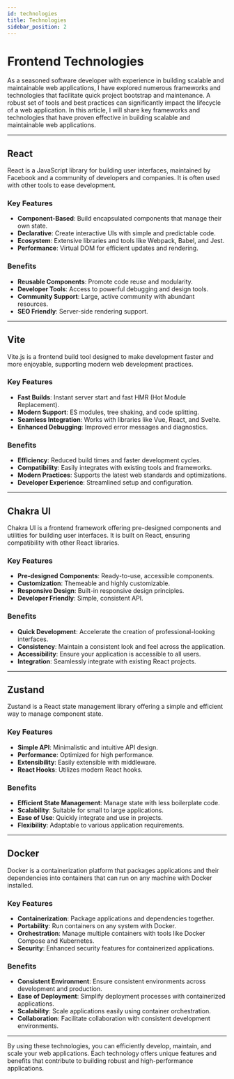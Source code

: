 ```yaml
---
id: technologies
title: Technologies
sidebar_position: 2
---
```


# Frontend Technologies

As a seasoned software developer with experience in building scalable and maintainable web applications, I have explored numerous frameworks and technologies that facilitate quick project bootstrap and maintenance. A robust set of tools and best practices can significantly impact the lifecycle of a web application. In this article, I will share key frameworks and technologies that have proven effective in building scalable and maintainable web applications.

---

## React

React is a JavaScript library for building user interfaces, maintained by Facebook and a community of developers and companies. It is often used with other tools to ease development.

### Key Features
- **Component-Based**: Build encapsulated components that manage their own state.
- **Declarative**: Create interactive UIs with simple and predictable code.
- **Ecosystem**: Extensive libraries and tools like Webpack, Babel, and Jest.
- **Performance**: Virtual DOM for efficient updates and rendering.

### Benefits
- **Reusable Components**: Promote code reuse and modularity.
- **Developer Tools**: Access to powerful debugging and design tools.
- **Community Support**: Large, active community with abundant resources.
- **SEO Friendly**: Server-side rendering support.

---

## Vite

Vite.js is a frontend build tool designed to make development faster and more enjoyable, supporting modern web development practices.

### Key Features
- **Fast Builds**: Instant server start and fast HMR (Hot Module Replacement).
- **Modern Support**: ES modules, tree shaking, and code splitting.
- **Seamless Integration**: Works with libraries like Vue, React, and Svelte.
- **Enhanced Debugging**: Improved error messages and diagnostics.

### Benefits
- **Efficiency**: Reduced build times and faster development cycles.
- **Compatibility**: Easily integrates with existing tools and frameworks.
- **Modern Practices**: Supports the latest web standards and optimizations.
- **Developer Experience**: Streamlined setup and configuration.

---

## Chakra UI

Chakra UI is a frontend framework offering pre-designed components and utilities for building user interfaces. It is built on React, ensuring compatibility with other React libraries.

### Key Features
- **Pre-designed Components**: Ready-to-use, accessible components.
- **Customization**: Themeable and highly customizable.
- **Responsive Design**: Built-in responsive design principles.
- **Developer Friendly**: Simple, consistent API.

### Benefits
- **Quick Development**: Accelerate the creation of professional-looking interfaces.
- **Consistency**: Maintain a consistent look and feel across the application.
- **Accessibility**: Ensure your application is accessible to all users.
- **Integration**: Seamlessly integrate with existing React projects.

---

## Zustand

Zustand is a React state management library offering a simple and efficient way to manage component state.

### Key Features
- **Simple API**: Minimalistic and intuitive API design.
- **Performance**: Optimized for high performance.
- **Extensibility**: Easily extensible with middleware.
- **React Hooks**: Utilizes modern React hooks.

### Benefits
- **Efficient State Management**: Manage state with less boilerplate code.
- **Scalability**: Suitable for small to large applications.
- **Ease of Use**: Quickly integrate and use in projects.
- **Flexibility**: Adaptable to various application requirements.

---

## Docker

Docker is a containerization platform that packages applications and their dependencies into containers that can run on any machine with Docker installed.

### Key Features
- **Containerization**: Package applications and dependencies together.
- **Portability**: Run containers on any system with Docker.
- **Orchestration**: Manage multiple containers with tools like Docker Compose and Kubernetes.
- **Security**: Enhanced security features for containerized applications.

### Benefits
- **Consistent Environment**: Ensure consistent environments across development and production.
- **Ease of Deployment**: Simplify deployment processes with containerized applications.
- **Scalability**: Scale applications easily using container orchestration.
- **Collaboration**: Facilitate collaboration with consistent development environments.

---

By using these technologies, you can efficiently develop, maintain, and scale your web applications. Each technology offers unique features and benefits that contribute to building robust and high-performance applications.

